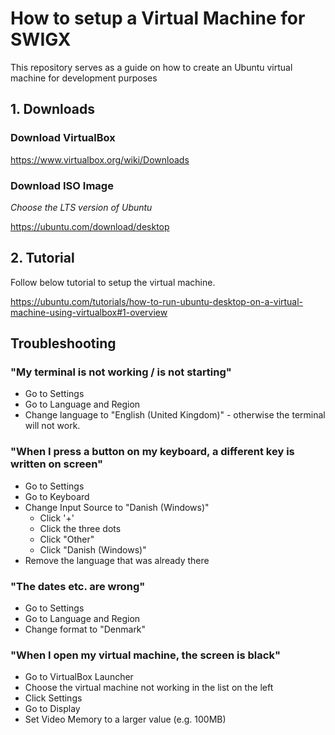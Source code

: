 
# How to setup a Virtual Machine for SWIGX 

This repository serves as a guide on how to create an Ubuntu virtual machine for development purposes

## 1. Downloads

### Download VirtualBox

https://www.virtualbox.org/wiki/Downloads

### Download ISO Image

_Choose the LTS version of Ubuntu_

https://ubuntu.com/download/desktop

## 2. Tutorial

Follow below tutorial to setup the virtual machine.

https://ubuntu.com/tutorials/how-to-run-ubuntu-desktop-on-a-virtual-machine-using-virtualbox#1-overview

## Troubleshooting

### "My terminal is not working / is not starting"

- Go to Settings
- Go to Language and Region
- Change language to "English (United Kingdom)" - otherwise the terminal will not work.

### "When I press a button on my keyboard, a different key is written on screen"

- Go to Settings
- Go to Keyboard
- Change Input Source to "Danish (Windows)"
  - Click '+'
  - Click the three dots
  - Click "Other"
  - Click "Danish (Windows)"
- Remove the language that was already there

### "The dates etc. are wrong"

- Go to Settings
- Go to Language and Region
- Change format to "Denmark"

### "When I open my virtual machine, the screen is black"

- Go to VirtualBox Launcher
- Choose the virtual machine not working in the list on the left
- Click Settings 
- Go to Display
- Set Video Memory to a larger value (e.g. 100MB)


